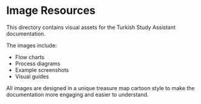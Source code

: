 # Image Resources

This directory contains visual assets for the Turkish Study Assistant documentation.

The images include:
- Flow charts
- Process diagrams
- Example screenshots
- Visual guides

All images are designed in a unique treasure map cartoon style to make the documentation more engaging and easier to understand.